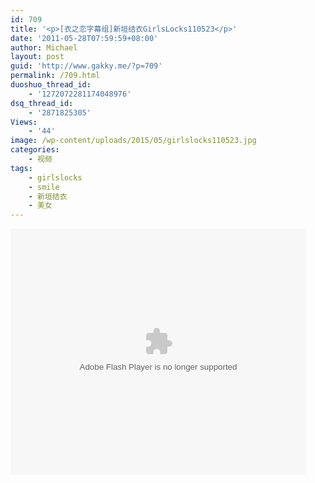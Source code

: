 ```yaml
---
id: 709
title: '<p>[衣之恋字幕组]新垣结衣GirlsLocks110523</p>'
date: '2011-05-28T07:59:59+08:00'
author: Michael
layout: post
guid: 'http://www.gakky.me/?p=709'
permalink: /709.html
duoshuo_thread_id:
    - '1272072281174048976'
dsq_thread_id:
    - '2871825305'
Views:
    - '44'
image: /wp-content/uploads/2015/05/girlslocks110523.jpg
categories:
    - 视频
tags:
    - girlslocks
    - smile
    - 新垣结衣
    - 美女
---
```


<object height="394" width="473"><param name="allowscriptaccess" value="sameDomain"></param><param name="wmode" value="transparent"></param><param name="movie" value="http://player.youku.com/player.php/sid/XMjcwNjU5ODg4/v.swf"></param><param name="allowfullscreen" value="true"></param><embed allowfullscreen="true" allowscriptaccess="sameDomain" height="394" src="http://player.youku.com/player.php/sid/XMjcwNjU5ODg4/v.swf" type="application/x-shockwave-flash" width="473" wmode="transparent"></embed></object>